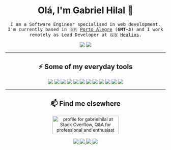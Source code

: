 <h1 align="center">Olá, I'm Gabriel Hilal 👋</h1>

<p align="center">
  <samp>I am a Software Engineer specialised in web development. I'm currently based in 🇧🇷 <a href="https://en.wikipedia.org/wiki/Porto_Alegre">Porto Alegre</a> (<b>GMT-3</b>) and I work remotely as Lead Developer at 🇬🇧 <a href="https://healios.org.uk/">Healios</a>.</samp>
</p>

<p align="center">
  <img src="https://github-readme-stats.vercel.app/api?username=gabrielhilal&count_private=true&show_icons=true&hide_title=1" />
  <img src="https://github-readme-stats.vercel.app/api/top-langs/?username=gabrielhilal&layout=compact&hide_title=1" />
</p>

---

<h2 align="center">⚡ Some of my everyday tools</h2>

<p align="center">
  <img src="https://img.shields.io/badge/ruby-%23CC342D.svg?&style=flat-square&logo=ruby&logoColor=white"/>
  <img src="https://img.shields.io/badge/rails%20-%23CC0000.svg?&style=flat-square&logo=ruby-on-rails&logoColor=white"/>
  <img src="https://img.shields.io/badge/javascript%20-%23323330.svg?&style=flat-square&logo=javascript&logoColor=%23F7DF1E"/>
  <img src="https://img.shields.io/badge/jquery%20-%230769AD.svg?&style=flat-square&logo=jquery&logoColor=white"/>
  <img src="https://img.shields.io/badge/html5%20-%23E34F26.svg?&style=flat-square&logo=html5&logoColor=white"/>
  <img src="https://img.shields.io/badge/css3%20-%231572B6.svg?&style=flat-square&logo=css3&logoColor=white"/>
  <img src="https://img.shields.io/badge/SASS%20-hotpink.svg?&style=flat-square&logo=SASS&logoColor=white"/>
  <img src="https://img.shields.io/badge/bootstrap%20-%23563D7C.svg?&style=flat-square&logo=bootstrap&logoColor=white"/>
  <img src="https://img.shields.io/badge/postgres-%23316192.svg?&style=flat-square&logo=postgresql&logoColor=white"/>
  <img src="https://img.shields.io/badge/git%20-%23F05033.svg?&style=flat-square&logo=git&logoColor=white"/>
  <img src="https://img.shields.io/badge/heroku%20-%23430098.svg?&style=flat-square&logo=heroku&logoColor=white"/>
  <img src="https://img.shields.io/badge/AWS%20-%23FF9900.svg?&style=flat-square&logo=amazon-aws&logoColor=white"/>
</p>

---

<h2 align="center">📫 Find me elsewhere</h2>

<p align="center">
  <a href="https://stackoverflow.com/users/1155142/gabrielhilal">
    <img src="https://stackoverflow.com/users/flair/1155142.png?theme=clean" width="208" height="58" alt="profile for gabrielhilal at Stack Overflow, Q&amp;A for professional and enthusiast programmers" title="profile for gabrielhilal at Stack Overflow, Q&amp;A for professional and enthusiast programmers">
  </a>
</p>
<p align="center">
  <a href="mailto:gabrielhilal@gmail.com">
    <img src="https://img.shields.io/badge/gmail-%23D14836.svg?&style=for-the-badge&logo=gmail&logoColor=white"/>
  </a>
  <a href="https://www.linkedin.com/in/gabrielhilal">
    <img src="https://img.shields.io/badge/linkedin%20-%230077B5.svg?&style=for-the-badge&logo=linkedin&logoColor=white"/>
  </a>
  <a href="https://medium.com/@gabrielhilal">
    <img src="https://img.shields.io/badge/medium%20-%2312100E.svg?&style=for-the-badge&logo=medium&logoColor=white"/>
  </a>
  <a href="https://gabrielhilal.com">
    <img src="https://img.shields.io/badge/gabrielhilal.com-%23216425.svg?&style=for-the-badge"/>
  </a>
</p>
